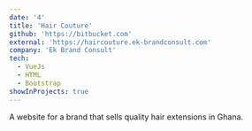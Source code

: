 ```yaml
---
date: '4'
title: 'Hair Couture'
github: 'https://bitbucket.com'
external: 'https://haircouture.ek-brandconsult.com'
company: 'Ek Brand Consult'
tech:
  - VueJs
  - HTML
  - Bootstrap
showInProjects: true
---
```


A website for a brand that sells quality hair extensions in Ghana.
